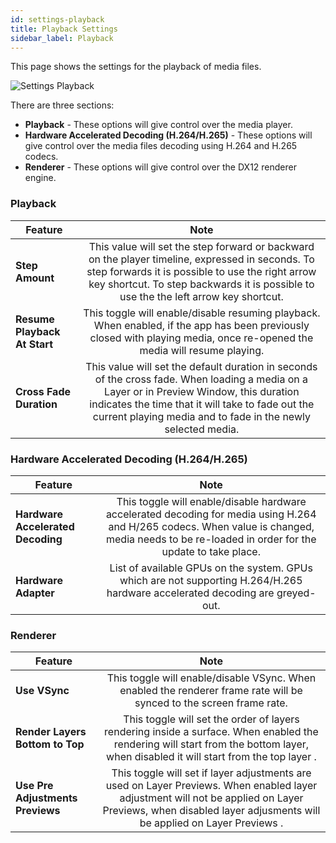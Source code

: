 ```yaml
---
id: settings-playback
title: Playback Settings
sidebar_label: Playback
---
```


This page shows the settings for the playback of media files.

![Settings Playback](/prismdocs/images/prism-settings-playback.png)

<!-- TODO: Workout sections based on apps -->

There are three sections:
- **Playback** - These options will give control over the media player.
- **Hardware Accelerated Decoding (H.264/H.265)** - These options will give control over the media files decoding using H.264 and H.265 codecs.
- **Renderer** - These options will give control over the DX12 renderer engine.

### Playback

|   Feature            |  Note        |
|----------------------|:------------:|
| **Step Amount** | This value will set the step forward or backward on the player timeline, expressed in seconds. To step forwards it is possible to use the right arrow key shortcut. To step backwards it is possible to use the the left arrow key shortcut. |
| **Resume Playback At Start** | This toggle will enable/disable resuming playback. When enabled, if the app has been previously closed with playing media, once re-opened the media will resume playing.|
| **Cross Fade Duration** | This value will set the default duration in seconds of the cross fade. When loading a media on a Layer or in Preview Window, this duration indicates the time that it will take to fade out the current playing media and to fade in the newly selected media.|

### Hardware Accelerated Decoding (H.264/H.265)

|   Feature            |  Note        |
|----------------------|:------------:|
| **Hardware Accelerated Decoding** | This toggle will enable/disable hardware accelerated decoding for media using H.264 and H/265 codecs. When value is changed, media needs to be re-loaded in order for the update to take place. |
| **Hardware Adapter** | List of available GPUs on the system. GPUs which are not supporting H.264/H.265 hardware accelerated decoding are greyed-out.|

### Renderer

|   Feature            |  Note        |
|----------------------|:------------:|
| **Use VSync** | This toggle will enable/disable VSync. When enabled the renderer frame rate will be synced to the screen frame rate. |
| **Render Layers Bottom to Top** | This toggle will set the order of layers rendering inside a surface. When enabled the rendering will start from the bottom layer, when disabled it will start from the top layer .|
| **Use Pre Adjustments Previews** | This toggle will set if layer adjustments are used on Layer Previews. When enabled layer adjustment will not be applied on Layer Previews, when disabled layer adjusments will be applied on Layer Previews .|